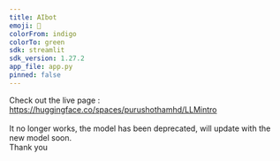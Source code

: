```yaml
---
title: AIbot
emoji: 🏃
colorFrom: indigo
colorTo: green
sdk: streamlit
sdk_version: 1.27.2
app_file: app.py
pinned: false
---
```


Check out the live page : https://huggingface.co/spaces/purushothamhd/LLMintro <br> <br>
It no longer works, the model has been deprecated, will update with the new model soon. <br>
                Thank you
